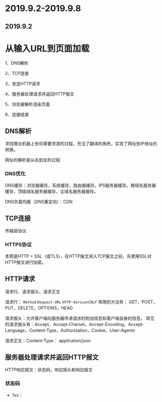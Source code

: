 # 2019.9.2-2019.9.8

## 2019.9.2

# 从输入URL到页面加载

1、DNS解析

2、TCP连接

3、发送HTTP请求

4、服务器处理请求并返回HTTP报文

5、浏览器解析渲染页面

6、连接结束

## DNS解析
寻找哪台机器上有你需要资源的过程。充当了翻译的角色，实现了网址到IP地址的转换。

网址的解析是从右到左的过程

### DNS优化
DNS缓存：浏览器缓存，系统缓存，路由器缓存，IPS服务器缓存，根域名服务器缓存，顶级域名服务器缓存，主域名服务器缓存。

DNS负载均衡（DNS重定向）：CDN

## TCP连接
传输层协议

### HTTPS协议
本质是HTTP + SSL（或TLS），在HTTP报文进入TCP报文之前，先使用SSL对HTTP报文进行加密。

## HTTP请求
请求行、请求报头、请求正文

请求行： `Method` `Request-URL` `HTTP-VersionCRLF`
常用的方法有： GET，POST，PUT，DELETE，OPTIONS，HEAD

请求报头：允许客户端向服务器传递请求的附加信息和客户端自身的信息。
常见的请求报头有：Accept，Accept-Charset，Accept-Encoding，Accept-Language，Content-Type，Authorization，Cookie，User-Agents

请求正文：Content-Type： application/json

## 服务器处理请求并返回HTTP报文
HTTP响应报文：状态码，响应报头和响应报文

### 状态码
- 1xx：